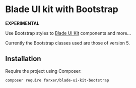 Blade UI kit with Bootstrap
===========================

**EXPERIMENTAL**

Use Bootstrap styles to [Blade UI Kit](https://blade-ui-kit.com/) components and more...

Currently the Bootstrap classes used are those of version 5.

Installation
------------

Require the project using Composer:

```
composer require forxer/blade-ui-kit-bootstrap
```

